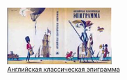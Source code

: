 ![](Английская%20классическая%20эпиграмма.jpg)  
[Английская классическая эпиграмма](Английская%20классическая%20эпиграмма)
